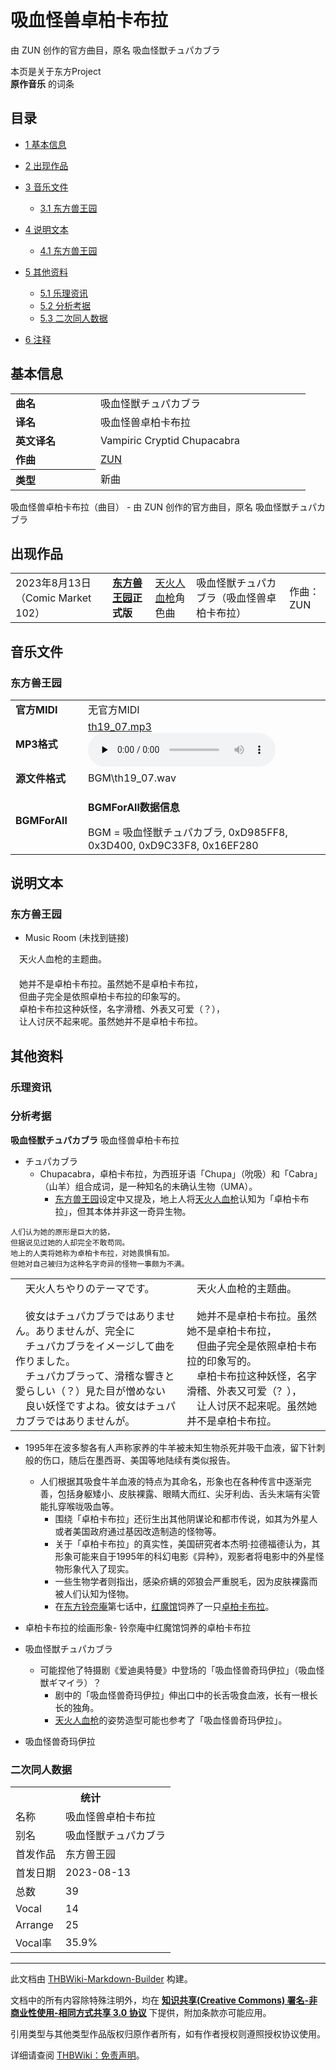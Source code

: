 # 吸血怪兽卓柏卡布拉

<!-- source html: G:\repos\THBWiki-Markdown-Builder\THBWikiMarkdown\Temp\main\e\e9\ns0%3A%E5%90%B8%E8%A1%80%E6%80%AA%E5%85%BD%E5%8D%93%E6%9F%8F%E5%8D%A1%E5%B8%83%E6%8B%89.html -->

由 ZUN 创作的官方曲目，原名 吸血怪獣チュパカブラ

本页是关于东方Project  
 **原作音乐** 的词条

## 目录

- [1 基本信息](#基本信息)
- [2 出现作品](#出现作品)
- [3 音乐文件](#音乐文件)

  - [3.1 东方兽王园](#东方兽王园)



- [4 说明文本](#说明文本)

  - [4.1 东方兽王园](#东方兽王园_2)



- [5 其他资料](#其他资料)

  - [5.1 乐理资讯](#乐理资讯)
  - [5.2 分析考据](#分析考据)
  - [5.3 二次同人数据](#二次同人数据)



- [6 注释](#注释)





## 基本信息

<table><tbody><tr><td style="width:120px"><b>曲名</b></td><td style="width:320px">吸血怪獣チュパカブラ</td></tr><tr><td><b>译名</b></td><td>吸血怪兽卓柏卡布拉</td></tr><tr><td><b>英文译名</b></td><td>Vampiric Cryptid Chupacabra</td></tr><tr><td><b>作曲</b></td><td><a href="./ZUN.md" title="ZUN">ZUN</a></td></tr><tr><th style="text-align: left;"><b>类型</b></th><td>新曲</td></tr></tbody></table>

吸血怪兽卓柏卡布拉（曲目） - 由 ZUN 创作的官方曲目，原名 吸血怪獣チュパカブラ

## 出现作品

<table>

<tbody><tr><td>2023年8月13日（Comic Market 102）</td><td><b><a href="./东方兽王园.md" title="东方兽王园">东方兽王园</a>正式版</b></td><td><a href="./天火人血枪.md" title="天火人血枪">天火人血枪</a>角色曲</td><td style="padding-left:5px;">吸血怪獣チュパカブラ（吸血怪兽卓柏卡布拉）</td><td style="padding-left:10px;">作曲：ZUN</td></tr>
</tbody></table>



## 音乐文件

### 东方兽王园

<table><tbody><tr class="mw-empty-elt"></tr><tr><td width="100"><b>官方MIDI</b></td><td>无官方MIDI</td></tr><tr><td><b>MP3格式</b></td><td><a href="./文件-th19_07.mp3.md" title="文件:th19 07.mp3">th19_07.mp3</a><br><audio src="https://upload.thwiki.cc/b/ba/th19_07.mp3" loop="" controls="" preload="none"></audio></td></tr><tr><td><b>源文件格式</b></td><td>BGM\th19_07.wav</td></tr><tr><td><b>BGMForAll</b></td><td><div class="mw-collapsible mw-collapsed">
<p><b>BGMForAll数据信息</b>
</p>
<div class="mw-collapsible-content">BGM = 吸血怪獣チュパカブラ, 0xD985FF8, 0x3D400, 0xD9C33F8, 0x16EF280</div>
</div>
</td></tr></tbody></table>



## 说明文本

### 东方兽王园
- Music Room (未找到链接)

　天火人血枪的主题曲。  
　  
　她并不是卓柏卡布拉。虽然她不是卓柏卡布拉，  
　但曲子完全是依照卓柏卡布拉的印象写的。  
　卓柏卡布拉这种妖怪，名字滑稽、外表又可爱（？），  
　让人讨厌不起来呢。虽然她并不是卓柏卡布拉。

## 其他资料

### 乐理资讯

### 分析考据
  
 **吸血怪獣チュパカブラ**  吸血怪兽卓柏卡布拉
  

- チュパカブラ
  - Chupacabra，卓柏卡布拉，为西班牙语「Chupa」（吮吸）和「Cabra」（山羊）组合成词，是一种知名的未确认生物（UMA）。
    - [东方兽王园](./东方兽王园.md)设定中又提及，地上人将[天火人血枪](./天火人血枪.md)认知为「卓柏卡布拉」，但其本体并非这一奇异生物。



```
人们认为她的原形是巨大的貉，
但据说见过她的人却完全不敢苟同。
地上的人类将她称为卓柏卡布拉，对她畏惧有加。
但她对自己被归为这种名字奇异的怪物一事颇为不满。
```


<table><tbody><tr class="tt-comment" id="MusicRoom-21" data-pos="&#91;&quot;MusicRoom&quot;,21&#93;"><td colspan="2" class="tt-ja" lang="ja"><div class="poem">　天火人ちやりのテーマです。<br>　<br>　彼女はチュパカブラではありません。ありませんが、完全に<br>　チュパカブラをイメージして曲を作りました。<br>　チュパカブラって、滑稽な響きと愛らしい（？）見た目が憎めない<br>　良い妖怪ですよね。彼女はチュパカブラではありませんが。</div></td><td colspan="2" class="tt-zh" lang="zh"><div class="poem">　天火人血枪的主题曲。<br>　<br>　她并不是卓柏卡布拉。虽然她不是卓柏卡布拉，<br>　但曲子完全是依照卓柏卡布拉的印象写的。<br>　卓柏卡布拉这种妖怪，名字滑稽、外表又可爱（？），<br>　让人讨厌不起来呢。虽然她并不是卓柏卡布拉。</div></td></tr></tbody></table>


- 1995年在波多黎各有人声称家养的牛羊被未知生物杀死并吸干血液，留下针刺般的伤口，随后在墨西哥、美国等地陆续有类似报告。
  - 人们根据其吸食牛羊血液的特点为其命名，形象也在各种传言中逐渐完善，包括身躯矮小、皮肤裸露、眼睛大而红、尖牙利齿、舌头末端有尖管能扎穿喉咙吸血等。
    - 围绕「卓柏卡布拉」还衍生出其他阴谋论和都市传说，如其为外星人或者美国政府通过基因改造制造的怪物等。
    - 关于「卓柏卡布拉」的真实性，美国研究者本杰明·拉德福德认为，其形象可能来自于1995年的科幻电影《异种》，观影者将电影中的外星怪物形象代入了现实。
    - 一些生物学者则指出，感染疥螨的郊狼会严重脱毛，因为皮肤裸露而被人们认知为怪物。
    - 在[东方铃奈庵](./东方铃奈庵.md)第七话中，[红魔馆](./红魔馆.md)饲养了一只[卓柏卡布拉](./卓柏卡布拉.md)。



- [](./文件-卓柏卡布拉的绘画形象.jpg.md)卓柏卡布拉的绘画形象- [](./文件-卓柏卡布拉.png.md)铃奈庵中红魔馆饲养的卓柏卡布拉

- 吸血怪獣チュパカブラ
  - 可能捏他了特摄剧《爱迪奥特曼》中登场的「吸血怪兽奇玛伊拉」（吸血怪獣ギマイラ）？
    - 剧中的「吸血怪兽奇玛伊拉」伸出口中的长舌吸食血液，长有一根长长的独角。
    - [天火人血枪](./天火人血枪.md)的姿势造型可能也参考了「吸血怪兽奇玛伊拉」。



- [](./文件-吸血怪兽奇玛伊拉.jpg.md)吸血怪兽奇玛伊拉


### 二次同人数据

<table><tbody><tr><th colspan="2">统计</th></tr>
<tr><td>名称</td><td>吸血怪兽卓柏卡布拉</td></tr>
<tr><td>别名</td><td>吸血怪獣チュパカブラ</td></tr>
<tr><td>首发作品</td><td>东方兽王园</td></tr>
<tr><td>首发日期</td><td>2023-08-13</td></tr>
<tr><td>总数</td><td>39</td></tr>
<tr><td>Vocal</td><td>14</td></tr>
<tr><td>Arrange</td><td>25</td></tr>
<tr><td>Vocal率</td><td>35.9%</td></tr>
</tbody></table>





  
  

  





---

此文档由 [THBWiki-Markdown-Builder](https://github.com/Delsin-Yu/THBWiki-Markdown-Builder) 构建。

文档中的所有内容除特殊注明外，均在 [**知识共享(Creative Commons) 署名-非商业性使用-相同方式共享 3.0 协议**](https://creativecommons.org/licenses/by-sa/3.0/deed.zh-hans) 下提供，附加条款亦可能应用。

引用类型与其他类型作品版权归原作者所有，如有作者授权则遵照授权协议使用。

详细请查阅 [THBWiki：免责声明](https://thbwiki.cc/THBWiki:%E5%85%8D%E8%B4%A3%E5%A3%B0%E6%98%8E)。

